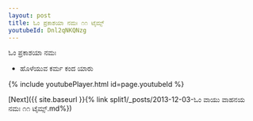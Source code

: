 ```yaml
---
layout: post
title: ಓಂ ಪ್ರಕಾಶಯಾ ನಮಃ ೧೧ ಟೈಮ್ಸ್
youtubeId: Dnl2qNKQNzg
---
```

 
 
 ಓಂ ಪ್ರಕಾಶಯಾ ನಮಃ  
 
 -  ಹೊಳೆಯುವ ಕರ್ಮ ಕಂದ ಯಾರು 
 
  
 
  
 
 
 
 
 
 


{% include youtubePlayer.html id=page.youtubeId %}
 
[Next]({{ site.baseurl }}{% link  split1/_posts/2013-12-03-ಓಂ ವಾಯು ವಾಹನಯ ನಮಃ ೧೧ ಟೈಮ್ಸ್.md%})
 
